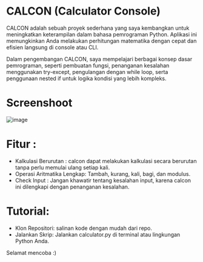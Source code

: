 # CALCON (Calculator Console)

CALCON adalah sebuah proyek sederhana yang saya kembangkan untuk meningkatkan keterampilan dalam bahasa pemrograman Python. 
Aplikasi ini memungkinkan Anda melakukan perhitungan matematika dengan cepat dan efisien langsung di console atau CLI.

Dalam pengembangan CALCON, saya mempelajari berbagai konsep dasar pemrograman, seperti pembuatan fungsi, penanganan kesalahan menggunakan try-except, 
pengulangan dengan while loop, serta penggunaan nested if untuk logika kondisi yang lebih kompleks.

# Screenshoot
![image](https://github.com/yogasaputra2896/CalCon-Calculator-Console-/assets/140365312/fac3b02c-1a2b-45fb-97a1-1ea8cebd06c8)


# Fitur :
- Kalkulasi Berurutan : calcon dapat melakukan kalkulasi secara berurutan tanpa perlu memulai ulang setiap kali.
- Operasi Aritmatika Lengkap: Tambah, kurang, kali, bagi, dan modulus.
- Check Input : Jangan khawatir tentang kesalahan input, karena calcon ini dilengkapi dengan penanganan kesalahan.

# Tutorial:
- Klon Repositori:
salinan kode dengan mudah dari repo.
- Jalankan Skrip:
Jalankan calculator.py di terminal atau lingkungan Python Anda.

Selamat mencoba :)
